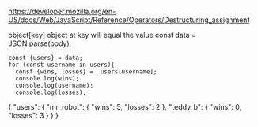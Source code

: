 <!-- @format -->

https://developer.mozilla.org/en-US/docs/Web/JavaScript/Reference/Operators/Destructuring_assignment

object[key] object at key will equal the value
const data = JSON.parse(body);

    const {users} = data;
    for (const username in users){
      const {wins, losses} =  users[username];
      console.log(wins);
      console.log(username);
      console.log(losses);

{
"users": {
"mr_robot": {
"wins": 5,
"losses": 2
},
"teddy_b": {
"wins": 0,
"losses": 3
}
}
}
